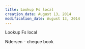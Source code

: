 ```yaml
---
title: Lookup Fs local
creation_date: August 13, 2014
modification_date: August 13, 2014
---
```



Lookup Fs local

Ndersen - cheque book
